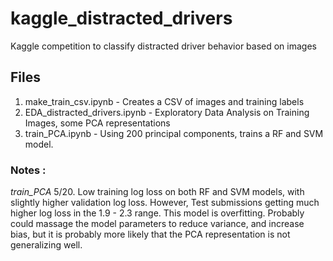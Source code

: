 # kaggle_distracted_drivers
Kaggle competition to classify distracted driver behavior based on images

## Files  
1. make_train_csv.ipynb  - Creates a CSV of images and training labels
2. EDA_distracted_drivers.ipynb - Exploratory Data Analysis on Training Images, some PCA representations  
3. train_PCA.ipynb - Using 200 principal components, trains a RF and SVM model. 

### Notes :  
*train_PCA* 5/20.  Low training log loss on both RF and SVM models, with slightly higher validation log loss. However, Test submissions getting much higher log loss in the 1.9 - 2.3 range. This model is overfitting. Probably could massage the model parameters to reduce variance, and increase bias, but it is probably more likely that the PCA representation is not generalizing well.
